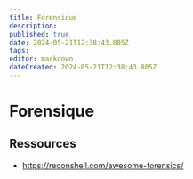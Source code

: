 ```yaml
---
title: Forensique
description: 
published: true
date: 2024-05-21T12:38:43.805Z
tags: 
editor: markdown
dateCreated: 2024-05-21T12:38:43.805Z
---
```


# Forensique

## Ressources

- <https://reconshell.com/awesome-forensics/>
